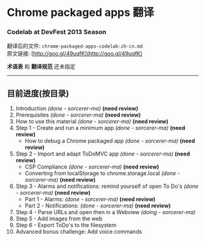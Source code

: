 # Chrome packaged apps 翻译 #
### Codelab at DevFest 2013 Season ###

翻译后的文件: `chrome-packaged-apps-codelab-zh-cn.md`  
原文链接: [http://goo.gl/49uqfK](http://goo.gl/49uqfK)

**术语表** 和 **翻译规范** 还未指定

------------------

## 目前进度(按目录) ##

1. Introduction *(done - sorcerer-ma)* **(need review)**
2. Prerequisites *(done - sorcerer-ma)* **(need review)**
3. How to use this material *(done - sorcerer-ma)* **(need review)**
4. Step 1 - Create and run a minimum app *(done - sorcerer-ma)* **(need review)**
    * How to debug a Chrome packaged app *(done - sorcerer-ma)* **(need review)**
5. Step 2 - Import and adapt ToDoMVC app *(done - sorcerer-ma)* **(need review)**
    * CSP Compliance *(done - sorcerer-ma)* **(need review)**
    * Converting from localStorage to chrome.storage.local *(done - sorcerer-ma)* **(need review)**
6. Step 3 - Alarms and notifications: remind yourself of open To Do's *(done - sorcerer-ma)* **(need review)**
    * Part 1 - Alarms: *(done - sorcerer-ma)* **(need review)**
    * Part 2 - Notifications: *(done - sorcerer-ma)* **(need review)**
7. Step 4 - Parse URLs and open then in a Webview *(doing - sorcerer-ma)*
8. Step 5 - Add images from the web
9. Step 6 - Export ToDo's to the filesystem
10. Advanced bonus challenge: Add voice commands
